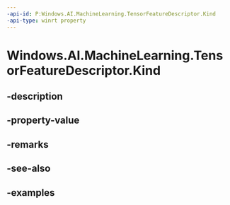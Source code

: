 ```yaml
---
-api-id: P:Windows.AI.MachineLearning.TensorFeatureDescriptor.Kind
-api-type: winrt property
---
```


<!-- Property syntax.
public LearningModelFeatureKind Kind { get; }
-->

# Windows.AI.MachineLearning.TensorFeatureDescriptor.Kind

## -description

## -property-value

## -remarks

## -see-also

## -examples

